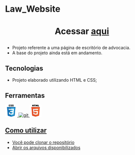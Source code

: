 # Law_Website

<h1 align="center">
  <p>Acessar <a href="https://borges-camila.github.io/Law_Website/">aqui</a></p>
  
</h1>
 
- Projeto referente a uma página de escritório de advocacia.
- A base do projeto ainda está em andamento.

## Tecnologias

- Projeto elaborado utilizando HTML e CSS;

## Ferramentas

<p align="left"> <a href="https://www.w3schools.com/css/" target="_blank" rel="noreferrer"> <img src="https://raw.githubusercontent.com/devicons/devicon/master/icons/css3/css3-original-wordmark.svg" alt="css3" width="40" height="40"/> </a> <a href="https://git-scm.com/" target="_blank" rel="noreferrer"> <img src="https://www.vectorlogo.zone/logos/git-scm/git-scm-icon.svg" alt="git" width="40" height="40"/> </a> <a href="https://www.w3.org/html/" target="_blank" rel="noreferrer"> <img src="https://raw.githubusercontent.com/devicons/devicon/master/icons/html5/html5-original-wordmark.svg" alt="html5" width="40" height="40"/> </a> <a href="https://reactjs.org/" target="_blank" rel="noreferrer">

## Como utilizar

- Você pode clonar o repositório
- Abrir os arquivos disponibilizados
